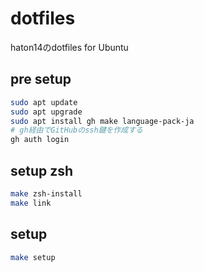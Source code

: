 # dotfiles
haton14のdotfiles for Ubuntu

## pre setup
```bash
sudo apt update
sudo apt upgrade
sudo apt install gh make language-pack-ja
# gh経由でGitHubのssh鍵を作成する
gh auth login
```

## setup zsh
```bash
make zsh-install
make link
```

## setup
```bash
make setup
```
